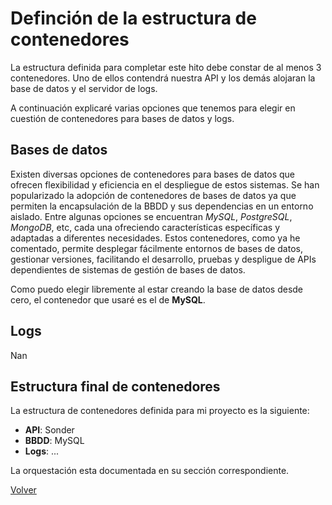 # Definción de la estructura de contenedores

La estructura definida para completar este hito debe constar de al menos 3 contenedores. Uno de ellos contendrá nuestra API y los demás alojaran la base de datos y el servidor de logs.

A continuación explicaré varias opciones que tenemos para elegir en cuestión de contenedores para bases de datos y logs.

## Bases de datos

Existen diversas opciones de contenedores para bases de datos que ofrecen  flexibilidad y eficiencia en el despliegue de estos sistemas. Se han popularizado la adopción de contenedores de bases de datos ya que permiten la encapsulación de la BBDD y sus dependencias en un entorno aislado. Entre algunas opciones se encuentran *MySQL*, *PostgreSQL*, *MongoDB*, etc, cada una ofreciendo características específicas y adaptadas a diferentes necesidades. Estos contenedores, como ya he comentado, permite desplegar fácilmente entornos de bases de datos, gestionar versiones, facilitando el desarrollo, pruebas y despligue de APIs dependientes de sistemas de gestión de bases de datos.

Como puedo elegir libremente al estar creando la base de datos desde cero, el contenedor que usaré es el de **MySQL**.

## Logs

Nan

## Estructura final de contenedores

La estructura de contenedores definida para mi proyecto es la siguiente:

* **API**: Sonder
* **BBDD**: MySQL
* **Logs**: ...

La orquestación esta documentada en su sección correspondiente.

[Volver](README.md)